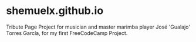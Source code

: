 # shemuelx.github.io
Tribute Page Project for musician and master marimba player José 'Gualajo' Torres García, for my first FreeCodeCamp Project.
